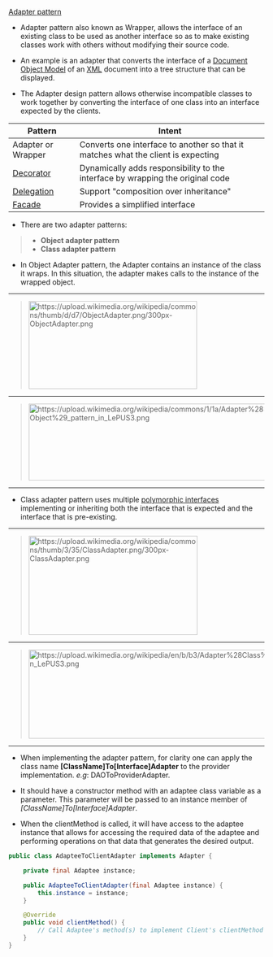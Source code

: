 [Adapter pattern](https://en.wikipedia.org/wiki/Adapter_pattern)

-   Adapter pattern also known as Wrapper, allows the interface of an existing class to be used as another interface so as to make existing classes work with others without modifying their source code.

-   An example is an adapter that converts the interface of a [Document Object Model](https://en.wikipedia.org/wiki/Document_Object_Model) of an [XML](https://en.wikipedia.org/wiki/XML)  document into a tree structure that can be displayed.

-   The Adapter design pattern allows otherwise incompatible classes to work together by converting the interface of one class into an interface expected by the clients.

| **Pattern**                                                    | **Intent**                                                                        |
|----------------------------------------------------------------|-----------------------------------------------------------------------------------|
| Adapter or Wrapper                                             | Converts one interface to another so that it matches what the client is expecting |
| [Decorator](https://en.wikipedia.org/wiki/Decorator_pattern)   | Dynamically adds responsibility to the interface by wrapping the original code    |
| [Delegation](https://en.wikipedia.org/wiki/Delegation_pattern) | Support "composition over inheritance"                                            |
| [Facade](https://en.wikipedia.org/wiki/Facade_pattern)         | Provides a simplified interface                                                   |

-   There are two adapter patterns:
>-   **Object adapter pattern**
>-   **Class adapter pattern**


-   In Object Adapter pattern, the Adapter contains an instance of the class it wraps. In this situation, the adapter makes calls to the instance of the wrapped object.
----
>	<img src="https://upload.wikimedia.org/wikipedia/commons/thumb/d/d7/ObjectAdapter.png/300px-ObjectAdapter.png" alt="https://upload.wikimedia.org/wikipedia/commons/thumb/d/d7/ObjectAdapter.png/300px-ObjectAdapter.png" width="331" height="173" />
----
>	<img src="https://upload.wikimedia.org/wikipedia/commons/1/1a/Adapter%28Object%29_pattern_in_LePUS3.png" alt="https://upload.wikimedia.org/wikipedia/commons/1/1a/Adapter%28Object%29_pattern_in_LePUS3.png" width="467" height="151" />
----

-   Class adapter pattern uses multiple [polymorphic interfaces](https://en.wikipedia.org/wiki/Subtyping) implementing or inheriting both the interface that is expected and the interface that is pre-existing.

----
>	<img src="https://upload.wikimedia.org/wikipedia/commons/thumb/3/35/ClassAdapter.png/300px-ClassAdapter.png" alt="https://upload.wikimedia.org/wikipedia/commons/thumb/3/35/ClassAdapter.png/300px-ClassAdapter.png" width="332" height="195" />
----
>	<img src="https://upload.wikimedia.org/wikipedia/en/b/b3/Adapter%28Class%29_pattern_in_LePUS3.png" alt="https://upload.wikimedia.org/wikipedia/en/b/b3/Adapter%28Class%29_pattern_in_LePUS3.png" width="556" height="175" />
----
	
-   When implementing the adapter pattern, for clarity one can apply the class name **\[ClassName\]To\[Interface\]Adapter** to the provider implementation. *e.g*: DAOToProviderAdapter.

-   It should have a constructor method with an adaptee class variable as a parameter. This parameter will be passed to an instance member of *\[ClassName\]To\[Interface\]Adapter*.

-   When the clientMethod is called, it will have access to the adaptee instance that allows for accessing the required data of the adaptee and performing operations on that data that generates the desired output.

```java
public class AdapteeToClientAdapter implements Adapter {

	private final Adaptee instance;

	public AdapteeToClientAdapter(final Adaptee instance) {
		this.instance = instance;
	}

	@Override
	public void clientMethod() {
		// Call Adaptee's method(s) to implement Client's clientMethod
	} 
}
```